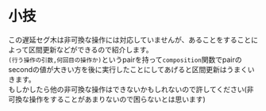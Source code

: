 # 小技  
この遅延セグ木は非可換な操作には対応していませんが、あることをすることによって区間更新などができるので紹介します。  
`(行う操作の引数,何回目の操作か)`というpairを持って`composition`関数でpairのsecondの値が大きい方を後に実行したことにしてあげると区間更新はうまくいきます。  
もしかしたら他の非可換な操作はできないかもしれないので許してください(非可換な操作をすることがあまりないので困らないとは思います)
